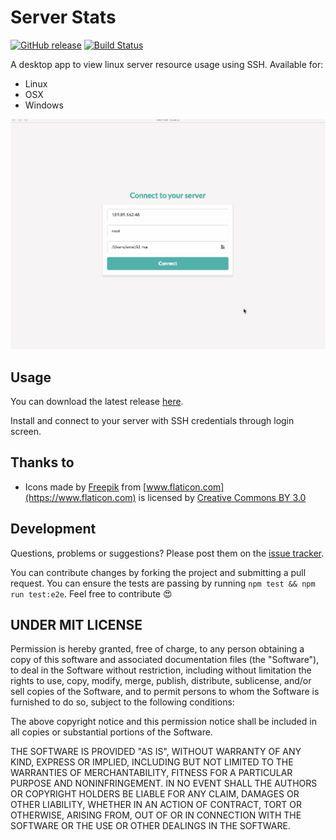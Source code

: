 Server Stats
========
[![GitHub release](https://img.shields.io/github/release/amalfra/server-stats.svg)](https://github.com/amalfra/server-stats/releases)
[![Build Status](https://travis-ci.org/amalfra/server-stats.svg?branch=master)](https://travis-ci.org/amalfra/server-stats)

A desktop app to view linux server resource usage using SSH. Available for:
* Linux
* OSX
* Windows

![demo](https://raw.githubusercontent.com/amalfra/server-stats/master/.images/demo.gif)

## Usage
You can download the latest release [here](https://github.com/amalfra/server-stats/releases).

Install and connect to your server with SSH credentials through login screen.

## Thanks to
* Icons made by [Freepik](http://www.freepik.com) from [www.flaticon.com](https://www.flaticon.com) is licensed by [Creative Commons BY 3.0](http://creativecommons.org/licenses/by/3.0/)

## Development

Questions, problems or suggestions? Please post them on the [issue tracker](https://github.com/amalfra/server-stats/issues).

You can contribute changes by forking the project and submitting a pull request. You can ensure the tests are passing by running ```npm test && npm run test:e2e```. Feel free to contribute :heart_eyes:

## UNDER MIT LICENSE

Permission is hereby granted, free of charge, to any person obtaining a copy of this software and associated documentation files (the "Software"), to deal in the Software without restriction, including without limitation the rights to use, copy, modify, merge, publish, distribute, sublicense, and/or sell copies of the Software, and to permit persons to whom the Software is furnished to do so, subject to the following conditions:

The above copyright notice and this permission notice shall be included in all copies or substantial portions of the Software.

THE SOFTWARE IS PROVIDED "AS IS", WITHOUT WARRANTY OF ANY KIND, EXPRESS OR IMPLIED, INCLUDING BUT NOT LIMITED TO THE WARRANTIES OF MERCHANTABILITY, FITNESS FOR A PARTICULAR PURPOSE AND NONINFRINGEMENT. IN NO EVENT SHALL THE AUTHORS OR COPYRIGHT HOLDERS BE LIABLE FOR ANY CLAIM, DAMAGES OR OTHER LIABILITY, WHETHER IN AN ACTION OF CONTRACT, TORT OR OTHERWISE, ARISING FROM, OUT OF OR IN CONNECTION WITH THE SOFTWARE OR THE USE OR OTHER DEALINGS IN THE SOFTWARE.

